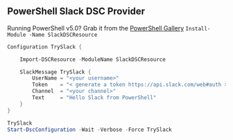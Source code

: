PowerShell Slack DSC Provider 
-

Running PowerShell v5.0? Grab it from the [PowerShell Gallery](https://www.powershellgallery.com/packages/SlackDSCResource/) `Install-Module -Name SlackDSCResource`

```powershell
Configuration TrySlack {

    Import-DSCResource -ModuleName SlackDSCResource

    SlackMessage TrySlack {
        UserName = "<your username>"
        Token    = "< generate a token https://api.slack.com/web#auth >"
        Channel  = "<your channel>"
        Text     = "Hello Slack from PowerShell"
    }
}

TrySlack
Start-DscConfiguration -Wait -Verbose -Force TrySlack

```